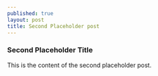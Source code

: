 ```yaml
---
published: true
layout: post
title: Second Placeholder post
---
```


### Second Placeholder Title

This is the content of the second placeholder post.
